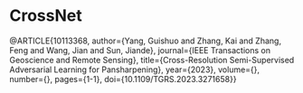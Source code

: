 # CrossNet
@ARTICLE{10113368,
  author={Yang, Guishuo and Zhang, Kai and Zhang, Feng and Wang, Jian and Sun, Jiande},
  journal={IEEE Transactions on Geoscience and Remote Sensing}, 
  title={Cross-Resolution Semi-Supervised Adversarial Learning for Pansharpening}, 
  year={2023},
  volume={},
  number={},
  pages={1-1},
  doi={10.1109/TGRS.2023.3271658}}
